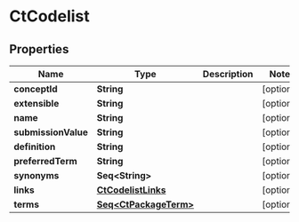 

# CtCodelist


## Properties

Name | Type | Description | Notes
------------ | ------------- | ------------- | -------------
**conceptId** | **String** |  |  [optional]
**extensible** | **String** |  |  [optional]
**name** | **String** |  |  [optional]
**submissionValue** | **String** |  |  [optional]
**definition** | **String** |  |  [optional]
**preferredTerm** | **String** |  |  [optional]
**synonyms** | **Seq&lt;String&gt;** |  |  [optional]
**links** | [**CtCodelistLinks**](CtCodelistLinks.md) |  |  [optional]
**terms** | [**Seq&lt;CtPackageTerm&gt;**](CtPackageTerm.md) |  |  [optional]



